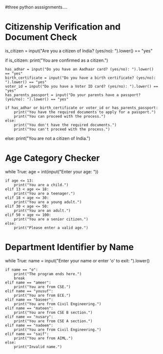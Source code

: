 #three python asssignments....

# Citizenship Verification and Document Check

is_citizen = input("Are you a citizen of India? (yes/no): ").lower() == "yes"

if is_citizen:
    print("You are confirmed as a citizen.")
    
    has_adhar = input("Do you have an Aadhaar card? (yes/no): ").lower() == "yes"
    birth_certificate = input("Do you have a birth certificate? (yes/no): ").lower() == "yes"
    voter_id = input("Do you have a Voter ID card? (yes/no): ").lower() == "yes"
    has_parents_passport = input("Do your parents have a passport? (yes/no): ").lower() == "yes"
    
    if has_adhar or birth_certificate or voter_id or has_parents_passport:
        print("You have the required documents to apply for a passport.")
        print("You can proceed with the process.")
    else:
        print("You don't have the required documents.")
        print("You can't proceed with the process.")
else:
    print("You are not a citizen of India.")

# Age Category Checker

while True:
    age = int(input("Enter your age: "))
    
    if age <= 13:
        print("You are a child.")
    elif 13 < age <= 18:
        print("You are a teenager.")
    elif 18 < age <= 30:
        print("You are a young adult.")
    elif 30 < age <= 50:
        print("You are an adult.")
    elif 50 < age <= 100:
        print("You are a senior citizen.")
    else:
        print("Please enter a valid age.")



# Department Identifier by Name

while True:
    name = input("Enter your name or enter 'o' to exit: ").lower()
    
    if name == "o":
        print("The program ends here.")
        break
    elif name == "ameer":
        print("You are from CSE.")
    elif name == "yousuf":
        print("You are from ECE.")
    elif name == "baseer":
        print("You are from Civil Engineering.")
    elif name == "mateen":
        print("You are from CSE B section.")
    elif name == "nusary":
        print("You are from CSE A section.")
    elif name == "nadeem":
        print("You are from Civil Engineering.")
    elif name == "saif":
        print("You are from AIML.")
    else:
        print("Invalid name.")
